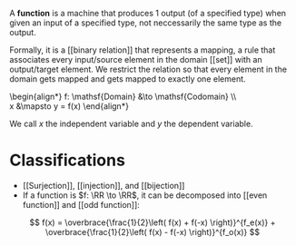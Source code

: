 A **function** is a machine that produces 1 output (of a specified type) when given an input of a specified type, not neccessarily the same type as the output. 


Formally, it is a [[binary relation]] that represents a mapping, a rule that associates every input/source element in the domain [[set]] with an output/target element. We restrict the relation so that every element in the domain gets mapped and gets mapped to exactly one element.

\begin{align\*}
f: \mathsf{Domain} &\to \mathsf{Codomain} \\\\\
x &\mapsto y = f(x)
\end{align\*}

We call $x$ the independent variable and $y$ the dependent variable.

# Classifications

* [[Surjection]], [[injection]], and [[bijection]]
* If a function is $f: \RR \to \RR$, it can be decomposed into [[even function]] and [[odd function]]:

$$
f(x) = \overbrace{\frac{1}{2}\left( f(x) + f(-x) \right)}^{f_e(x)} + \overbrace{\frac{1}{2}\left( f(x) - f(-x) \right)}^{f_o(x)}
$$